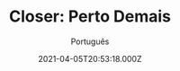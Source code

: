 ---
id: 'f3a6503f-34ea-49a8-8f6b-811cb4088582'
type: 'movie' # Filme, Série, Anime
title: "Closer: Perto Demais"
synopsis: ["Anna (Julia Roberts) é uma fotógrafa bem sucedida, que se divorciou recentemente. Ela conhece e seduz Dan (Jude Law), um aspirante a romancista que ganha a vida escrevendo obituários, mas se casa com Larry (Clive Owen). Dan mantém um caso secreto com Anna mesmo após ela se casar e usa Alice (Natalie Portman), uma stripper, como musa inspiradora para ganhar confiança e tentar conquistar o amor de Anna.",
]
originalTitle: "Closer"
date: '2021-04-05T20:53:18.000Z'
update: '2021-04-05T20:53:18.000Z'
releaseDate: '2004-12-01T03:00:00.000Z'
imdb:
  rating: '7.2' # 8.5
  id: '' # tt0470752
duration: '1h 44m'
trailer:
  urls: [
    'y6PRzqoF0Ao',
  ]
tags: ['1080p']
genre: ['Drama', 'Romance'] #
quality: 'BluRay' # BluRay, WEB-DL, HDTV, WEB-DL4K, WEB-DLe
format: 'Mkv' # MKV, MP4, TS
audio: '5.02 GB' # Dublado, Legendado, Dual Audio, Dub & Leg
subtitle: 'Português' # Português, inglês,
size: 'Português, Inglês' # 4.8 GB
audioQuality: 10
videoQuality: 10
directors: []
#  - name: 'Lana Wachowski'
#    image: ''
#  - name: 'Lilly Wachowski'
#    image: ''
cast: []
#  - name: 'Keanu Reeves'
#    image: ''
#    characterName: 'Neo'
writers: []
#  - name: ''
#    image: ''
maturityRating:
  age: '' # L , 10, 12, 14, 16, 18
  topics: [''] # Violence, Illegal drugs, Inappropriate Language, Legal Drugs, Sexual Content, Extreme Violence
###########################################
download:
  
  - url: 'magnet:?xt=urn:btih:D460F5B756BD08624718342F5E0A24FDC28DFD90&dn=Closer - Perto Demais 2004 5.1 (1080p) LAPUMiA&tr=udp%3a%2f%2ftracker.opentrackr.org%3a1337%2fannounce&tr=udp%3a%2f%2ftracker.opentrackr.org%3a1337%2fannounce&tr=udp%3a%2f%2ftracker.openbittorrent.com%3a80%2fannounce&tr=udp%3a%2f%2ftracker.openbittorrent.com%3a80%2fannounce&tr=udp%3a%2f%2ftracker.openbittorrent.com%3a80%2fannounce&tr=udp%3a%2f%2ftracker.trackerfix.com%3a85%2fannounce&tr=udp%3a%2f%2ftracker.coppersurfer.tk%3a6969%2fannounce&tr=udp%3a%2f%2ftracker.leechers-paradise.org%3a6969%2fannounce&tr=udp%3a%2f%2feddie4.nl%3a6969%2fannounce&tr=udp%3a%2f%2fp4p.arenabg.com%3a1337%2fannounce&tr=udp%3a%2f%2fexplodie.org%3a6969%2fannounce&tr=udp%3a%2f%2fzer0day.ch%3a1337%2fannounce&tr=udp%3a%2f%2ftracker.opentrackr.org%3a1337%2fannounce'
    resolution: '1080p' # 720p, 1080p, 4K,
    audio: 'Dual Áudio' # Dublado, Legendado, Dual Audio
    size: '' # 4.8 GB
    quality: '' # BluRay, WEB-DL
    format: '' # MKV
images:
  cover: '/assets/movies/closer-perto-demais.jpg'
  background: '/assets/movies/'
---